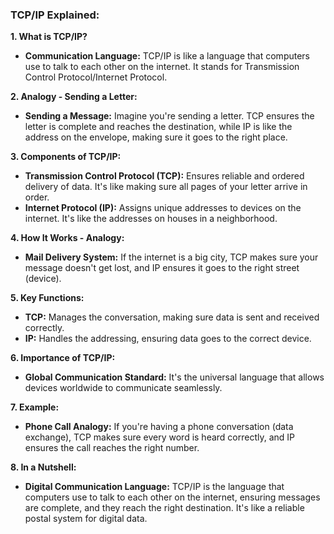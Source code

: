 ### TCP/IP Explained:

**1. What is TCP/IP?**
   - **Communication Language:** TCP/IP is like a language that computers use to talk to each other on the internet. It stands for Transmission Control Protocol/Internet Protocol.

**2. Analogy - Sending a Letter:**
   - **Sending a Message:** Imagine you're sending a letter. TCP ensures the letter is complete and reaches the destination, while IP is like the address on the envelope, making sure it goes to the right place.

**3. Components of TCP/IP:**
   - **Transmission Control Protocol (TCP):** Ensures reliable and ordered delivery of data. It's like making sure all pages of your letter arrive in order.
   - **Internet Protocol (IP):** Assigns unique addresses to devices on the internet. It's like the addresses on houses in a neighborhood.

**4. How It Works - Analogy:**
   - **Mail Delivery System:** If the internet is a big city, TCP makes sure your message doesn't get lost, and IP ensures it goes to the right street (device).

**5. Key Functions:**
   - **TCP:** Manages the conversation, making sure data is sent and received correctly.
   - **IP:** Handles the addressing, ensuring data goes to the correct device.

**6. Importance of TCP/IP:**
   - **Global Communication Standard:** It's the universal language that allows devices worldwide to communicate seamlessly.

**7. Example:**
   - **Phone Call Analogy:** If you're having a phone conversation (data exchange), TCP makes sure every word is heard correctly, and IP ensures the call reaches the right number.

**8. In a Nutshell:**
   - **Digital Communication Language:** TCP/IP is the language that computers use to talk to each other on the internet, ensuring messages are complete, and they reach the right destination. It's like a reliable postal system for digital data.
